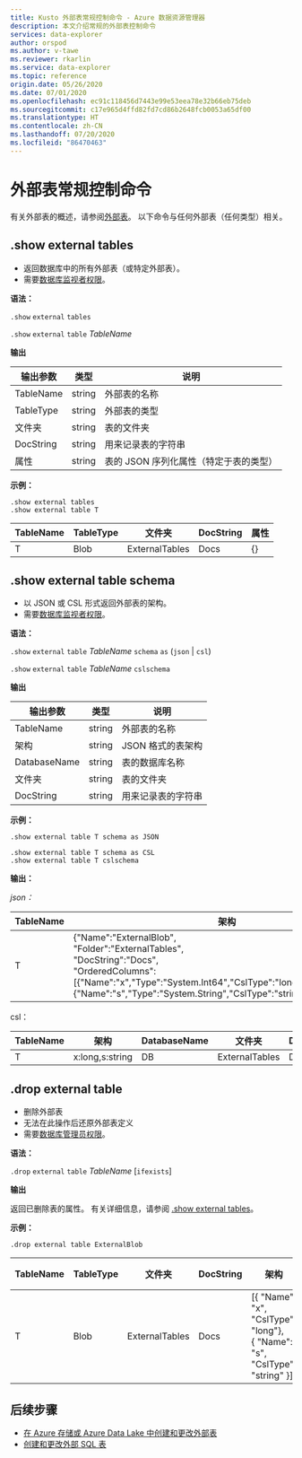 ```yaml
---
title: Kusto 外部表常规控制命令 - Azure 数据资源管理器
description: 本文介绍常规的外部表控制命令
services: data-explorer
author: orspod
ms.author: v-tawe
ms.reviewer: rkarlin
ms.service: data-explorer
ms.topic: reference
origin.date: 05/26/2020
ms.date: 07/01/2020
ms.openlocfilehash: ec91c118456d7443e99e53eea78e32b66eb75deb
ms.sourcegitcommit: c17e965d4ffd82fd7cd86b2648fcb0053a65df00
ms.translationtype: HT
ms.contentlocale: zh-CN
ms.lasthandoff: 07/20/2020
ms.locfileid: "86470463"
---
```

# <a name="external-table-general-control-commands"></a>外部表常规控制命令

有关外部表的概述，请参阅[外部表](../query/schema-entities/externaltables.md)。
以下命令与任何外部表（任何类型）相关。

## <a name="show-external-tables"></a>.show external tables

- 返回数据库中的所有外部表（或特定外部表）。
- 需要[数据库监视者权限](../management/access-control/role-based-authorization.md)。

**语法：**

`.show` `external` `tables`

`.show` `external` `table` _TableName_

**输出**

| 输出参数 | 类型   | 说明                                                        |
| ---------------- | ------ | ------------------------------------------------------------------ |
| TableName        | string | 外部表的名称                                             |
| TableType        | string | 外部表的类型                                             |
| 文件夹           | string | 表的文件夹                                                     |
| DocString        | string | 用来记录表的字符串                                       |
| 属性       | string | 表的 JSON 序列化属性（特定于表的类型） |

**示例：**

```kusto
.show external tables
.show external table T
```

| TableName | TableType | 文件夹         | DocString | 属性 |
| --------- | --------- | -------------- | --------- | ---------- |
| T         | Blob      | ExternalTables | Docs      | {}         |

## <a name="show-external-table-schema"></a>.show external table schema

- 以 JSON 或 CSL 形式返回外部表的架构。
- 需要[数据库监视者权限](../management/access-control/role-based-authorization.md)。

**语法：**

`.show` `external` `table` _TableName_ `schema` `as` (`json` | `csl`)

`.show` `external` `table` _TableName_ `cslschema`

**输出**

| 输出参数 | 类型   | 说明                       |
| ---------------- | ------ | --------------------------------- |
| TableName        | string | 外部表的名称            |
| 架构           | string | JSON 格式的表架构 |
| DatabaseName     | string | 表的数据库名称             |
| 文件夹           | string | 表的文件夹                    |
| DocString        | string | 用来记录表的字符串      |

**示例：**

```kusto
.show external table T schema as JSON
```

```kusto
.show external table T schema as CSL
.show external table T cslschema
```

**输出：**

_json：_

| TableName | 架构                                                                                                                                                                                                                                       | DatabaseName | 文件夹         | DocString |
| --------- | -------------------------------------------------------------------------------------------------------------------------------------------------------------------------------------------------------------------------------------------- | ------------ | -------------- | --------- |
| T         | {"Name":"ExternalBlob",<br>"Folder":"ExternalTables",<br>"DocString":"Docs",<br>"OrderedColumns":[{"Name":"x","Type":"System.Int64","CslType":"long","DocString":""},{"Name":"s","Type":"System.String","CslType":"string","DocString":""}]} | DB           | ExternalTables | Docs      |

csl：

| TableName | 架构          | DatabaseName | 文件夹         | DocString |
| --------- | --------------- | ------------ | -------------- | --------- |
| T         | x:long,s:string | DB           | ExternalTables | Docs      |

## <a name="drop-external-table"></a>.drop external table

- 删除外部表
- 无法在此操作后还原外部表定义
- 需要[数据库管理员权限](../management/access-control/role-based-authorization.md)。

**语法：**

`.drop` `external` `table` _TableName_ [`ifexists`]

**输出**

返回已删除表的属性。 有关详细信息，请参阅 [.show external tables](#show-external-tables)。

**示例：**

```kusto
.drop external table ExternalBlob
```

| TableName | TableType | 文件夹         | DocString | 架构                                                                        | 属性 |
| --------- | --------- | -------------- | --------- | ----------------------------------------------------------------------------- | ---------- |
| T         | Blob      | ExternalTables | Docs      | [{ "Name": "x", "CslType": "long"},<br> { "Name": "s", "CslType": "string" }] | {}         |

## <a name="next-steps"></a>后续步骤

- [在 Azure 存储或 Azure Data Lake 中创建和更改外部表](external-tables-azurestorage-azuredatalake.md)
- [创建和更改外部 SQL 表](external-sql-tables.md)
